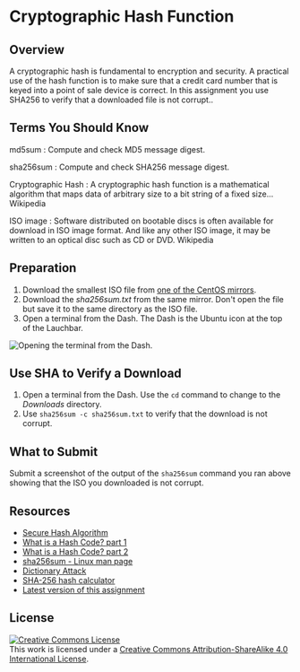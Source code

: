 # Cryptographic Hash Function

## Overview

A cryptographic hash is fundamental to encryption and security. A practical use of the hash function is to make sure that a credit card number that is keyed into a point of sale device is correct. In this assignment you use SHA256 to verify that a downloaded file is not corrupt..

## Terms You Should Know

md5sum
: Compute and check MD5 message digest.

sha256sum
: Compute and check SHA256 message digest.

Cryptographic Hash
: A cryptographic hash function is a mathematical algorithm that maps data of arbitrary size to a bit string of a fixed size... Wikipedia

ISO image
: Software distributed on bootable discs is often available for download in ISO image format. And like any other ISO image, it may be written to an optical disc such as CD or DVD. Wikipedia

## Preparation

1. Download the smallest ISO file from [one of the CentOS mirrors](http://isoredirect.centos.org/centos/7/isos/x86_64/).
2. Download the *sha256sum.txt* from the same mirror. Don't open the file but save it to the same directory as the ISO file.
2. Open a terminal from the Dash. The Dash is the Ubuntu icon at the top of the Lauchbar.

![Opening the terminal from the Dash.](https://dkibbe.github.io/images/cis126dl_open_terminal_from_dash.png)

## Use SHA to Verify a Download

1. Open a terminal from the Dash. Use the `cd` command to change to the *Downloads* directory.
2. Use `sha256sum -c sha256sum.txt` to verify that the download is not corrupt.

<!--## Use SHA to Compare Two Photographs

1. Download an image from the Net or use the super hero image you created.
2. Open a terminal and navigate to the Download  directory
3. sha2556sum -->

<!--## One Your Own

This assignment is a good opportunity to demonstrate the power of combining commands. Redirecting *stderr* and filtering the `sha256sum` command through `grep` to remove unwanted output.-->

## What to Submit

Submit a screenshot of the output of the `sha256sum` command  you ran above showing that the ISO you downloaded is not corrupt.

## Resources

- [Secure Hash Algorithm](https://en.wikipedia.org/wiki/Secure_Hash_Algorithm)
- [What is a Hash Code? part 1](https://www.youtube.com/watch?v=DSTpMWv0IlA)
- [What is a Hash Code? part 2](https://www.youtube.com/watch?v=MHdrZfL1_oc)
- [sha256sum - Linux man page](http://linux.die.net/man/1/sha256sum)
- [Dictionary Attack](https://en.wikipedia.org/wiki/Dictionary_attack)
- [SHA-256 hash calculator](http://www.xorbin.com/tools/sha256-hash-calculator)
- [Latest version of this assignment](http:/dkibbe.github.io)

## License

  <a rel="license" href="http://creativecommons.org/licenses/by-sa/4.0/">
  <img alt="Creative Commons License" style="border-width:0" src="https://i.creativecommons.org/l/by-sa/4.0/88x31.png" /></a><br />
  This work is licensed under a <a rel="license" href="http://creativecommons.org/licenses/by-sa/4.0/">Creative Commons Attribution-ShareAlike 4.0 International License</a>.
